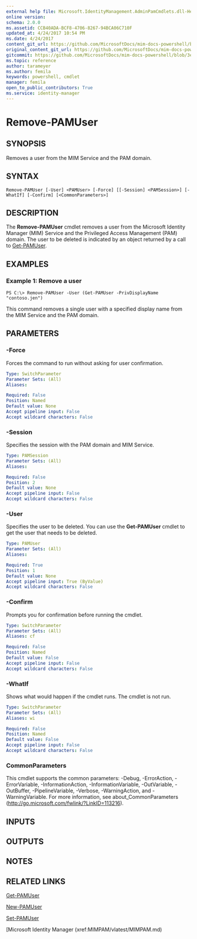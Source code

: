 ```yaml
---
external help file: Microsoft.IdentityManagement.AdminPamCmdlets.dll-Help.xml
online version: 
schema: 2.0.0
ms.assetid: CCB40ADA-BCF8-4706-8267-94BCA06C710F
updated_at: 4/24/2017 10:54 PM
ms.date: 4/24/2017
content_git_url: https://github.com/MicrosoftDocs/mim-docs-powershell/blob/master/mim-cmdlets/MIMPAM/vlatest/Remove-PAMUser.md
original_content_git_url: https://github.com/MicrosoftDocs/mim-docs-powershell/blob/master/mim-cmdlets/MIMPAM/vlatest/Remove-PAMUser.md
gitcommit: https://github.com/MicrosoftDocs/mim-docs-powershell/blob/3e9264276b5141f0a82bd9905d67bb4900c9c2b3/mim-cmdlets/MIMPAM/vlatest/Remove-PAMUser.md
ms.topic: reference
author: tarameyer
ms.author: femila
keywords: powershell, cmdlet
manager: femila
open_to_public_contributors: True
ms.service: identity-manager
---
```


# Remove-PAMUser

## SYNOPSIS
Removes a user from the MIM Service and the PAM domain.

## SYNTAX

```
Remove-PAMUser [-User] <PAMUser> [-Force] [[-Session] <PAMSession>] [-WhatIf] [-Confirm] [<CommonParameters>]
```

## DESCRIPTION
The **Remove-PAMUser** cmdlet removes a user from the Microsoft Identity Manager (MIM) Service and the Privileged Access Management (PAM) domain.
The user to be deleted is indicated by an object returned by a call to [Get-PAMUser](./Get-PAMUser.md).

## EXAMPLES

### Example 1: Remove a user
```
PS C:\> Remove-PAMUser -User (Get-PAMUser -PrivDisplayName "contoso.jen")
```

This command removes a single user with a specified display name from the MIM Service and the PAM domain.

## PARAMETERS

### -Force
Forces the command to run without asking for user confirmation.

```yaml
Type: SwitchParameter
Parameter Sets: (All)
Aliases: 

Required: False
Position: Named
Default value: None
Accept pipeline input: False
Accept wildcard characters: False
```

### -Session
Specifies the session with the PAM domain and MIM Service.

```yaml
Type: PAMSession
Parameter Sets: (All)
Aliases: 

Required: False
Position: 2
Default value: None
Accept pipeline input: False
Accept wildcard characters: False
```

### -User
Specifies the user to be deleted.
You can use the **Get-PAMUser** cmdlet to get the user that needs to be deleted.

```yaml
Type: PAMUser
Parameter Sets: (All)
Aliases: 

Required: True
Position: 1
Default value: None
Accept pipeline input: True (ByValue)
Accept wildcard characters: False
```

### -Confirm
Prompts you for confirmation before running the cmdlet.

```yaml
Type: SwitchParameter
Parameter Sets: (All)
Aliases: cf

Required: False
Position: Named
Default value: False
Accept pipeline input: False
Accept wildcard characters: False
```

### -WhatIf
Shows what would happen if the cmdlet runs.
The cmdlet is not run.

```yaml
Type: SwitchParameter
Parameter Sets: (All)
Aliases: wi

Required: False
Position: Named
Default value: False
Accept pipeline input: False
Accept wildcard characters: False
```

### CommonParameters
This cmdlet supports the common parameters: -Debug, -ErrorAction, -ErrorVariable, -InformationAction, -InformationVariable, -OutVariable, -OutBuffer, -PipelineVariable, -Verbose, -WarningAction, and -WarningVariable. For more information, see about_CommonParameters (http://go.microsoft.com/fwlink/?LinkID=113216).

## INPUTS

## OUTPUTS

## NOTES

## RELATED LINKS

[Get-PAMUser](xref:MIMPAM/vlatest/Get-PAMUser.md)

[New-PAMUser](xref:MIMPAM/vlatest/New-PAMUser.md)

[Set-PAMUser](xref:MIMPAM/vlatest/Set-PAMUser.md)

[Microsoft Identity Manager (xref:MIMPAM/vlatest/MIMPAM.md)
